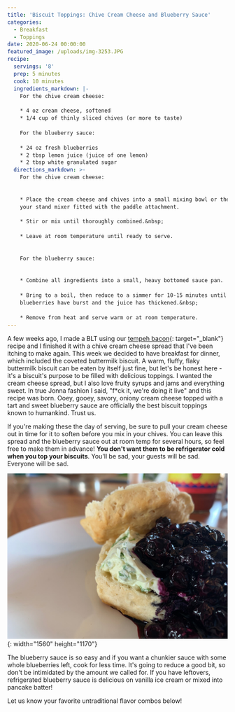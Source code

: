 ```yaml
---
title: 'Biscuit Toppings: Chive Cream Cheese and Blueberry Sauce'
categories:
  - Breakfast
  - Toppings
date: 2020-06-24 00:00:00
featured_image: /uploads/img-3253.JPG
recipe:
  servings: '8'
  prep: 5 minutes
  cook: 10 minutes
  ingredients_markdown: |-
    For the chive cream cheese:

    * 4 oz cream cheese, softened
    * 1/4 cup of thinly sliced chives (or more to taste)

    For the blueberry sauce:

    * 24 oz fresh blueberries
    * 2 tbsp lemon juice (juice of one lemon)
    * 2 tbsp white granulated sugar
  directions_markdown: >-
    For the chive cream cheese:


    * Place the cream cheese and chives into a small mixing bowl or the bowl of
    your stand mixer fitted with the paddle attachment.

    * Stir or mix until thoroughly combined.&nbsp;

    * Leave at room temperature until ready to serve.


    For the blueberry sauce:


    * Combine all ingredients into a small, heavy bottomed sauce pan.

    * Bring to a boil, then reduce to a simmer for 10-15 minutes until the
    blueberries have burst and the juice has thickened.&nbsp;

    * Remove from heat and serve warm or at room temperature.
---
```


A few weeks ago, I made a BLT using our [tempeh bacon](https://bonnettebites.com/protein/2020/05/20/crispy-oven-baked-tempeh-bacon/){: target="_blank"} recipe and I finished it with a chive cream cheese spread that I've been itching to make again. This week we decided to have breakfast for dinner, which included the coveted buttermilk biscuit. A warm, fluffy, flaky buttermilk biscuit can be eaten by itself just fine, but let's be honest here - it's a biscuit's purpose to be filled with delicious toppings. I wanted the cream cheese spread, but I also love fruity syrups and jams and everything sweet. In true Jonna fashion I said, "f\*ck it, we're doing it live" and this recipe was born. Ooey, gooey, savory, oniony cream cheese topped with a tart and sweet blueberry sauce are officially the best biscuit toppings known to humankind. Trust us.

If you're making these the day of serving, be sure to pull your cream cheese out in time for it to soften before you mix in your chives. You can leave this spread and the blueberry sauce out at room temp for several hours, so feel free to make them in advance\! **You don't want them to be refrigerator cold when you top your biscuits**. You'll be sad, your guests will be sad. Everyone will be sad.

![](/uploads/img-3253.JPG){: width="1560" height="1170"}

The blueberry sauce is so easy and if you want a chunkier sauce with some whole blueberries left, cook for less time. It's going to reduce a good bit, so don't be intimidated by the amount we called for. If you have leftovers, refrigerated blueberry sauce is delicious on vanilla ice cream or mixed into pancake batter\!

Let us know your favorite untraditional flavor combos below\!

&nbsp;